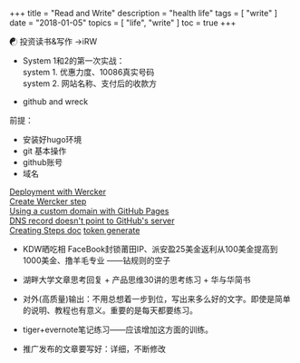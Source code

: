 +++
title = "Read and Write"
description = "health life"
tags = [
    "write"
]
date = "2018-01-05"
topics = [
    "life",
    "write"
]
toc = true
+++

☯ 投资读书&写作 →iRW 

- System 1和2的第一次实战：</br>
system 1. 优惠力度、10086真实号码</br>
system 2. 网站名称、支付后的收款方

- github and wreck

前提：

- 安装好hugo环境
- git 基本操作
- github账号
- 域名

[Deployment with Wercker](https://gohugo.io/hosting-and-deployment/deployment-with-wercker/)</br>
[Create Wercker step](https://app.wercker.com/applications/create-step)</br>
[Using a custom domain with GitHub Pages](https://help.github.com/articles/using-a-custom-domain-with-github-pages/)</br>
[DNS record doesn't point to GitHub's server](https://help.github.com/articles/troubleshooting-custom-domains/#dns-configuration-errors)</br>
[Creating Steps doc](http://devcenter.wercker.com/docs/steps/creating-steps)
[token generate](https://help.github.com/articles/creating-a-personal-access-token-for-the-command-line/)

- KDW晒吃相
FaceBook封锁莆田IP、派安盈25美金返利从100美金提高到1000美金、撸羊毛专业
——钻规则的空子

- 湖畔大学文章思考回复 + 产品思维30讲的思考练习 + 华与华简书

- 对外(高质量)输出：不用总想着一步到位，写出来多么好的文字。即使是简单的说明、教程也有意义。重要的是每天都要练习。

- tiger+evernote笔记练习——应该增加这方面的训练。

- 推广发布的文章要写好：详细，不断修改
